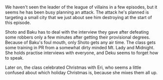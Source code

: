 We haven't seen the leader of the league of villains in a few episodes, but it seems he has been busy planning an attack. The attack he's planned is targeting a small city that we just about see him destroying at the start of this episode. 

Shoto and Baku has to deal with the interview they gave after defeating some robbers only a few minutes after getting their provisional degrees. Because of Baku's foul mouth, only Shoto gets any air time. The class gets some training in PR from a somewhat dirty minded Mt. Lady and Midnight. She holds practise interviews with everyone, and Deku seems to forget how to speak. 

Later on, the class celebrated Christmas with Eri, who seems a little confused about which holiday Christmas is, because she mixes them all up.